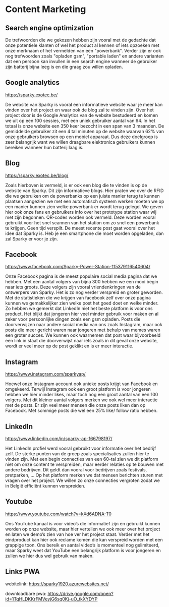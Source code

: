 # Content Marketing

## Search engine optimization

De trefwoorden die we gekozen hebben zijn vooral met de gedachte dat onze potentiele klanten of wel het product al kennen of iets opzoeken met onze merknaam of het vermelden van een "powerbank". Verder zijn er ook nog trefwoorden zoals "opladen gsm", "portable laden" en andere varianten dat een persoon kan invullen in een search engine wanneer de gebruiker zijn batterij bijna leeg is en die graag zou willen opladen.

## Google analytics

https://sparky.exotec.be/

De website van Sparky is vooral een informatieve website waar je meer kan vinden over het project en waar ook de blog zal te vinden zijn. Over het project door is de Google Analytics van de website bestudeerd en komen we uit op een 100 sessies, met een uniek gebruiker aantal van 64. In het totaal is onze website een 350 keer bezocht in een span van 3 maanden. De gemiddelde gebruiker zit een 4 tal minuten op de website waarvan 62% van onze gebruikers browsen op een mobiel apparaat. Dus deze doelgroep is zeer belangrijk want we willen draagbare elektronica gebruikers kunnen bereiken wanneer hun batterij laag is.

## Blog

https://sparky.exotec.be/blog/

Zoals hierboven is vermeld,  is er ook een blog die te vinden is op de website van Sparky. Dit zijn informatieve blogs. Hier praten we over de RFID die we gebruiken om de powerbanks op een juiste manier terug te kunnen plaatsen aangezien we met een automatisch systeem werken moeten we op een manier kunnen zien welke powerbank er wordt terug gelegd. We geven hier ook onze fans en gebruikers info over het prototype station waar wij met zijn begonnen. QR-codes worden ook vermeld. Deze worden vooral gebruikt voor het snel scannen van het station om zo snel een powerbank te krijgen. Geen tijd verspilt. De meest recente post gaat vooral over het idee dat Sparky is. Heb je een smartphone die moet worden opgeladen, dan zal Sparky er voor je zijn.

## Facebook

https://www.facebook.com/Sparky-Power-Station-115379116540604/

Onze Facebook pagina is de meest populaire social media pagina dat we hebben. Met een aantal volgers van bijna 300 hebben we een mooi begin naar iets groots. Deze volgers zijn vooral vriendenkringen van de ontwerpers van Sparky. Het is zo nog verder verspreid en groter geworden. Met de statistieken die we krijgen van facebook zelf over onze pagina kunnen we gemakkelijker zien welke post het goed doet en welke minder. Zo hebben we gemerkt dat LinkedIn niet het beste platform is voor ons product. Het blijkt dat jongeren hier veel minder gebruik voor maken en al zeker voor persoonlijke dingen zoals een gsm opladen. Posts die doorverwijzen naar andere social media van ons zoals Instagram, maar ook posts die meer gericht waren naar jongeren met behulp van memes waren een groter succes. We kunnen ook waarnemen dat post waar bijvoorbeeld een link in staat die doorverwijst naar iets zoals in dit geval onze website, wordt er veel meer op de post geklikt en is er meer interactie.

## Instagram

https://www.instagram.com/sparkyap/

Hoewel onze Instagram account ook unieke posts krijgt van Facebook en omgekeerd. Terwijl Instagram ook een groot platform is voor jongeren hebben we hier minder likes, maar toch nog een groot aantal van een 100 volgers. Met dit kleiner aantal volgers merken we ook wel meer interactie met de posts. Er zijn veel meer mensen die onze posts liken dan op Facebook. Met sommige posts die wel een 25% like/ follow ratio hebben.

## LinkedIn

https://www.linkedin.com/in/sparky-ap-166798197/

Het LinkedIn profiel werd vooral gebruikt voor informatie over het bedrijf zelf. De sterke punten van de groep zoals specialisaties zullen hier te vinden zijn. Met een begin connecties van een 60-tal zien we dit platform niet om onze content te verspreiden, maar eerder relaties op te bouwen met andere bedrijven. Dit geldt dan vooral voor bedrijven zoals festivals, pretparken, …   Op het platform merken we dat mensen berichten sturen met vragen over het project. We willen zo onze connecties vergroten zodat we in België efficiënt kunnen verspreiden.

## Youtube

https://www.youtube.com/watch?v=kXd6ADNA-T0

Ons YouTube kanaal is voor video’s die informatief zijn en gebruikt kunnen worden op onze website, maar hier vertellen we ook meer over het project en laten we demo’s zien van hoe ver het project staat. Verder met het eindproduct kan hier ook reclame komen die kan verspreid worden met een grappige toon. Ons bereik en aantal video’s is momenteel nog gelimiteerd, maar Sparky weet dat YouTube een belangrijk platform is voor jongeren en zullen we hier dus wel gebruik van maken.

## Links PWA

webitelink:
https://sparky1920.azurewebsites.net/

downloadbare pwa:
https://drive.google.com/open?id=1TqHLDKKrFMVeyjG6sq0Kj-uO_tkXYDYP


